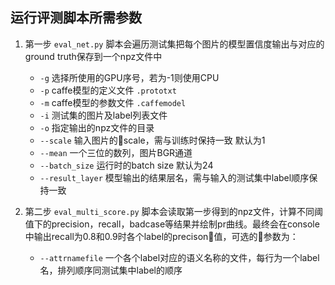 ## 运行评测脚本所需参数

1. 第一步 `eval_net.py` 脚本会遍历测试集把每个图片的模型置信度输出与对应的ground truth保存到一个npz文件中

    - `-g` 选择所使用的GPU序号，若为-1则使用CPU
    - `-p` caffe模型的定义文件 `.prototxt`
    - `-m` caffe模型的参数文件 `.caffemodel`
    - `-i` 测试集的图片及label列表文件
    - `-o` 指定输出的npz文件的目录
    - `--scale` 输入图片的scale，需与训练时保持一致 默认为1
    - `--mean` 一个三位的数列，图片BGR通道
    - `--batch_size` 运行时的batch size 默认为24
    - `--result_layer` 模型输出的结果层名，需与输入的测试集中label顺序保持一致

1. 第二步 `eval_multi_score.py` 脚本会读取第一步得到的npz文件，计算不同阈值下的precision，recall，badcase等结果并绘制pr曲线。最终会在console中输出recall为0.8和0.9时各个label的precison值，可选的参数为：

    - `--attrnamefile` 一个各个label对应的语义名称的文件，每行为一个label名，排列顺序同测试集中label的顺序
